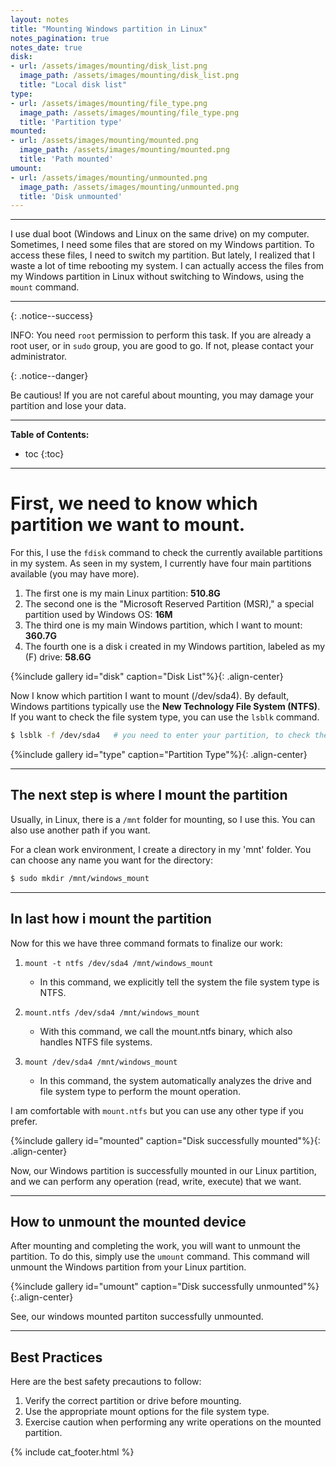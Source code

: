 ```yaml
---
layout: notes
title: "Mounting Windows partition in Linux"
notes_pagination: true
notes_date: true
disk:
- url: /assets/images/mounting/disk_list.png
  image_path: /assets/images/mounting/disk_list.png
  title: "Local disk list"
type:
- url: /assets/images/mounting/file_type.png
  image_path: /assets/images/mounting/file_type.png
  title: 'Partition type'
mounted:
- url: /assets/images/mounting/mounted.png
  image_path: /assets/images/mounting/mounted.png
  title: 'Path mounted'
umount:
- url: /assets/images/mounting/unmounted.png
  image_path: /assets/images/mounting/unmounted.png
  title: 'Disk unmounted'
---
```


---


I use dual boot (Windows and Linux on the same drive) on my computer. Sometimes,
I need some files that are stored on my Windows partition. To access these
files, I need to switch my partition. But lately, I realized that I waste a lot
of time rebooting my system. I can actually access the files from my Windows
partition in Linux without switching to Windows, using the `mount` command.

---

{: .notice--success}

INFO: You need `root` permission to perform this task. If you are already a root
user, or in `sudo` group, you are good to go. If not, please contact your
administrator.

{: .notice--danger}

Be cautious! If you are not careful about mounting, you may damage your
partition and lose your data.

---

**Table of Contents:**

* toc
{:toc}

---

# First, we need to know which partition we want to mount.

For this, I use the `fdisk` command to check the currently available partitions
in my system. As seen in my system, I currently have four main partitions
available (you may have more).

1. The first one is my main Linux partition: **510.8G**
2. The second one is the "Microsoft Reserved Partition (MSR)," a special
   partition used by Windows OS: **16M**
3. The third one is my main Windows partition, which I want to mount: **360.7G**
4. The fourth one is a disk i created in my Windows partition, labeled as my (F)
   drive: **58.6G**

{%include gallery id="disk" caption="Disk List"%}{: .align-center}

Now I know which partition I want to mount (/dev/sda4). By default, Windows
partitions typically use the **New Technology File System (NTFS)**. If you want
to check the file system type, you can use the `lsblk` command.

```bash
$ lsblk -f /dev/sda4   # you need to enter your partition, to check the type
```


{%include gallery id="type" caption="Partition Type"%}{: .align-center}


---

## The next step is where I mount the partition

Usually, in Linux, there is a `/mnt` folder for mounting, so I use this. You can
also use another path if you want.

For a clean work environment, I create a directory in my 'mnt' folder. You can
choose any name you want for the directory:

```bash
$ sudo mkdir /mnt/windows_mount
```

---

## In last how i mount the partition

Now for this we have three command formats to finalize our work:

1. `mount -t ntfs /dev/sda4 /mnt/windows_mount`
   - In this command, we explicitly tell the system the file system type is
     NTFS.

2. `mount.ntfs /dev/sda4 /mnt/windows_mount`
   - With this command, we call the mount.ntfs binary, which also handles NTFS
     file systems.

3. `mount /dev/sda4 /mnt/windows_mount`
   - In this command, the system automatically analyzes the drive and file
     system type to perform the mount operation.

I am comfortable with `mount.ntfs` but you can use any other type if you prefer.


{%include gallery id="mounted" caption="Disk successfully mounted"%}{: .align-center}


Now, our Windows partition is successfully mounted in our Linux partition, and
we can perform any operation (read, write, execute) that we want.


---

## How to unmount the mounted device

After mounting and completing the work, you will want to unmount the partition.
To do this, simply use the `umount` command. This command will unmount the
Windows partition from your Linux partition.

{%include gallery id="umount" caption="Disk successfully unmounted"%}{:.align-center}

See, our windows mounted partiton successfully unmounted.

---

## Best Practices

Here are the best safety precautions to follow:

1. Verify the correct partition or drive before mounting.
2. Use the appropriate mount options for the file system type.
3. Exercise caution when performing any write operations on the mounted
   partition.

{% include cat_footer.html %}

